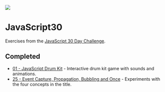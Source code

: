 ﻿![](https://javascript30.com/images/JS3-social-share.png)

# JavaScript30

Exercises from the [JavaScript 30 Day Challenge](https://JavaScript30.com).

## Completed
- [01 - JavaScript Drum Kit](https://github.com/data-sandbox/JavaScript30/tree/master/01%20-%20JavaScript%20Drum%20Kit) - Interactive drum kit game with sounds and animations.
- [25 - Event Capture, Propagation, Bubbling and Once](https://github.com/data-sandbox/JavaScript30/tree/master/25%20-%20Event%20Capture%2C%20Propagation%2C%20Bubbling%20and%20Once) - Experiments with the four concepts in the title.
